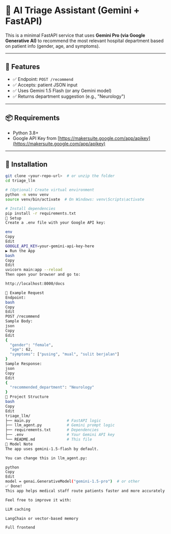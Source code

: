 # 🏥 AI Triage Assistant (Gemini + FastAPI)

This is a minimal FastAPI service that uses **Gemini Pro (via Google Generative AI)** to recommend the most relevant hospital department based on patient info (gender, age, and symptoms).

---

## 🚀 Features

- ✅ Endpoint: `POST /recommend`
- ✅ Accepts: patient JSON input
- ✅ Uses Gemini 1.5 Flash (or any Gemini model)
- ✅ Returns department suggestion (e.g., "Neurology")

---

## 📦 Requirements

- Python 3.8+
- Google API Key from [https://makersuite.google.com/app/apikey](https://makersuite.google.com/app/apikey)

---

## 🔧 Installation

```bash
git clone <your-repo-url>  # or unzip the folder
cd triage_llm

# (Optional) Create virtual environment
python -m venv venv
source venv/bin/activate  # On Windows: venv\Scripts\activate

# Install dependencies
pip install -r requirements.txt
🔑 Setup
Create a .env file with your Google API key:

env
Copy
Edit
GOOGLE_API_KEY=your-gemini-api-key-here
▶️ Run the App
bash
Copy
Edit
uvicorn main:app --reload
Then open your browser and go to:

http://localhost:8000/docs

🧪 Example Request
Endpoint:
bash
Copy
Edit
POST /recommend
Sample Body:
json
Copy
Edit
{
  "gender": "female",
  "age": 62,
  "symptoms": ["pusing", "mual", "sulit berjalan"]
}
Sample Response:
json
Copy
Edit
{
  "recommended_department": "Neurology"
}
📁 Project Structure
bash
Copy
Edit
triage_llm/
├── main.py                # FastAPI logic
├── llm_agent.py           # Gemini prompt logic
├── requirements.txt       # Dependencies
├── .env                   # Your Gemini API key
└── README.md              # This file
🤖 Model Note
The app uses gemini-1.5-flash by default.

You can change this in llm_agent.py:

python
Copy
Edit
model = genai.GenerativeModel("gemini-1.5-pro")  # or other
✅ Done!
This app helps medical staff route patients faster and more accurately using AI.

Feel free to improve it with:

LLM caching

LangChain or vector-based memory

Full frontend